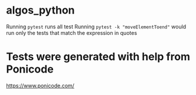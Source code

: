 # algos_python

Running `pytest` runs all test
Running  `pytest -k "moveElementToend"` would run only the tests that match the expression in quotes

# Tests were generated with help from Ponicode
https://www.ponicode.com/
